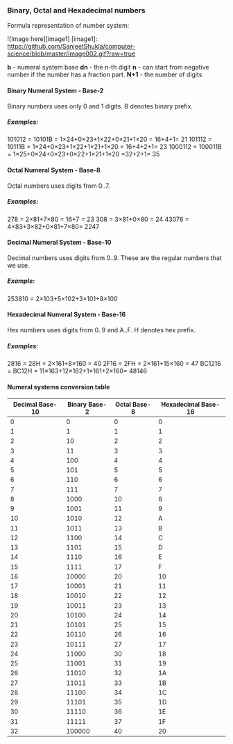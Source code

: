 ### Binary, Octal and Hexadecimal numbers

Formula representation of number system: 

![Image here][image1]
[image1]: https://github.com/SanjeetShukla/computer-science/blob/master/image002.gif?raw=true

**b** - numeral system base
**dn** - the n-th digit
**n** - can start from negative number if the number has a fraction part.
**N+1** - the number of digits

#### Binary Numeral System - Base-2
Binary numbers uses only 0 and 1 digits.
B denotes binary prefix.

##### Examples:
101012 = 10101B = 1×24+0×23+1×22+0×21+1×20 = 16+4+1= 21
101112 = 10111B = 1×24+0×23+1×22+1×21+1×20 = 16+4+2+1= 23
1000112 = 100011B = 1×25+0×24+0×23+0×22+1×21+1×20 =32+2+1= 35


#### Octal Numeral System - Base-8
Octal numbers uses digits from 0..7.

##### Examples:
278 = 2×81+7×80 = 16+7 = 23
308 = 3×81+0×80 = 24
43078 = 4×83+3×82+0×81+7×80= 2247


#### Decimal Numeral System - Base-10
Decimal numbers uses digits from 0..9.
These are the regular numbers that we use.

##### Example:
253810 = 2×103+5×102+3×101+8×100


#### Hexadecimal Numeral System - Base-16
Hex numbers uses digits from 0..9 and A..F.
H denotes hex prefix.

##### Examples:
2816 = 28H = 2×161+8×160 = 40
2F16 = 2FH = 2×161+15×160 = 47
BC1216 = BC12H = 11×163+12×162+1×161+2×160= 48146



#### Numeral systems conversion table
| Decimal Base-10 | Binary Base-2 | Octal Base-8 | Hexadecimal Base-16 |
| --------------- | ------------- | ------------ | ------------------- |
| 0               | 0             | 0            | 0                   | 
| 1               | 1             | 1            | 1                   |
| 2               | 10            | 2            | 2                   |
| 3               | 11            | 3            | 3                   |
| 4               | 100           | 4            | 4                   |
| 5               | 101           | 5            | 5                   |
| 6               | 110           | 6            | 6                   |
| 7               | 111           | 7            | 7                   |
| 8               | 1000          | 10           | 8                   | 
| 9               | 1001          | 11           | 9                   |
| 10              | 1010          | 12           | A                   |
| 11              | 1011          | 13           | B                   |
| 12              | 1100          | 14           | C                   |
| 13              | 1101          | 15           | D                   |
| 14              | 1110          | 16           | E                   |
|15               | 1111          | 17           | F                   |
|16               | 10000         | 20           | 10                  |
|17               | 10001         | 21           | 11                  |  
|18               | 10010         | 22           | 12                  |
|19               | 10011         | 23           | 13                  |
|20               | 10100         | 24           | 14                  |
|21               | 10101         | 25           | 15                  |
|22               | 10110         | 26           | 16                  |
|23               | 10111         | 27           | 17                  |
|24               | 11000         | 30           | 18                  |
|25               | 11001         | 31           | 19                  |
|26               | 11010         | 32           | 1A                  |
|27               | 11011         | 33           | 1B                  |
|28               | 11100         | 34           | 1C                  |
|29               | 11101         | 35           | 1D                  |
|30               | 11110         | 36           | 1E                  |
|31               | 11111         | 37           | 1F                  |
|32               | 100000        | 40           | 20                  |
